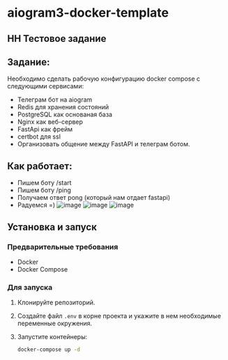 # aiogram3-docker-template

## HH Тестовое задание

## Задание:
Необходимо сделать рабочую конфигурацию docker compose с следующими сервисами:
 - Телеграм бот на aiogram
 - Redis для хранения состояний
 - PostgreSQL как основаная база
- Nginx как веб-сервер 
- FastApi как фрейм
- certbot для ssl 
- Организовать общение между FastAPI и телеграм ботом.

## Как работает:
- Пишем боту /start
- Пишем боту /ping
- Получаем ответ pong (который нам отдает fastapi)
- Радуемся =)
![image](https://github.com/AlexanderTurkin/aiogram3-docker-template/assets/145611740/7998b26e-53f9-4240-b3c5-49058a8d6083)
![image](https://github.com/AlexanderTurkin/aiogram3-docker-template/assets/145611740/204a4661-3e73-4478-b1a8-dc981861f1b9)
![image](https://github.com/AlexanderTurkin/aiogram3-docker-template/assets/145611740/8e8f3beb-4e98-43c2-8d64-b3ac1712ca52)



## Установка и запуск
### Предварительные требования

- Docker
- Docker Compose

### Для запуска

1. Клонируйте репозиторий.

2. Создайте файл `.env` в корне проекта и укажите в нем необходимые переменные окружения.

3. Запустите контейнеры:

   ```sh
   docker-compose up -d
   ```
